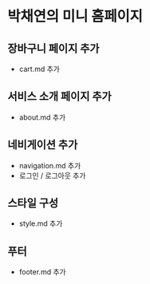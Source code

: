 # 박채연의 미니 홈페이지

## 장바구니 페이지 추가

-   cart.md 추가

## 서비스 소개 페이지 추가

-   about.md 추가

## 네비게이션 추가

-   navigation.md 추가
-   로그인 / 로그아웃 추가

## 스타일 구성

-   style.md 추가

## 푸터

-   footer.md 추가
